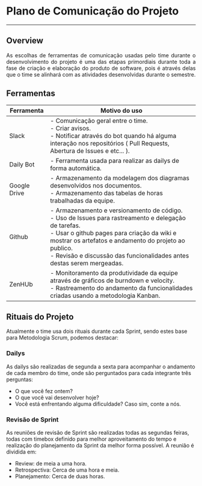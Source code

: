 # Plano de Comunicação do Projeto

<hr>

## Overview

<p style="text-align: justify;">
    As escolhas de ferramentas de comunicação usadas pelo time durante o desenvolvimento do projeto é uma das etapas primordiais durante toda a fase de criação e elaboração do produto de software, pois é através delas que o time se alinhará com as atividades desenvolvidas durante o semestre.  
</p>

## Ferramentas 

| Ferramenta | Motivo do uso |
| ---------- | ------------- |
| Slack      | - Comunicação geral entre o time. <br> - Criar avisos. <br> - Notificar através do bot quando há alguma interação nos repositórios ( Pull Requests, Abertura de Issues e etc... ). |
| Daily Bot | - Ferramenta usada para realizar as dailys de forma automática. |
| Google Drive | - Armazenamento da modelagem dos diagramas desenvolvidos nos documentos. <br> - Armazenamento das tabelas de horas trabalhadas da equipe. |
| Github | - Armazenamento e versionamento de código. <br> - Uso de Issues para rastreamento e delegação de tarefas. <br> - Usar o github pages para criação da wiki e mostrar os artefatos e andamento do projeto ao publico. <br> - Revisão e discussão das funcionalidades antes destas serem mergeadas. |
| ZenHUb | - Monitoramento da produtividade da equipe através de gráficos de burndown e velocity. <br> - Rastreamento do andamento da funcionalidades criadas usando a metodologia Kanban. | 


## Rituais do Projeto

Atualmente o time usa dois rituais durante cada Sprint, sendo estes base para Metodologia Scrum, podemos destacar:
    
### Dailys
 
 As dailys são realizadas de segunda a sexta para acompanhar o andamento de cada membro do time, onde são perguntados para cada integrante três perguntas:

 - O que você fez ontem?
 - O que você vai desenvolver hoje?
 - Você está enfrentando alguma dificuldade? Caso sim, conte a nós.

### Revisão de Sprint

 As reuniões de revisão de Sprint são realizadas todas as  segundas feiras, todas com timebox definido para melhor aproveitamento do tempo e realização do planejamento da Sprint da melhor forma possível. A reunião é dividida em:

- Review: de meia a uma hora.
- Retrospectiva: Cerca de uma hora e meia.
- Planejamento: Cerca de duas horas. 



